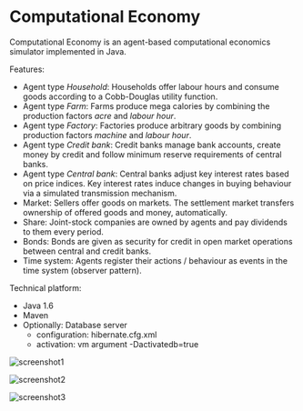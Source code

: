 Computational Economy
=====================

Computational Economy is an agent-based computational economics simulator implemented in Java.

Features:
* Agent type *Household*: Households offer labour hours and consume goods according to a Cobb-Douglas utility function.
* Agent type *Farm*: Farms produce mega calories by combining the production factors *acre* and *labour hour*.
* Agent type *Factory*: Factories produce arbitrary goods by combining production factors *machine* and *labour hour*.
* Agent type *Credit bank*: Credit banks manage bank accounts, create money by credit and follow minimum reserve requirements of central banks.
* Agent type *Central bank*: Central banks adjust key interest rates based on price indices. Key interest rates induce changes in buying behaviour via a simulated transmission mechanism.
* Market: Sellers offer goods on markets. The settlement market transfers ownership of offered goods and money, automatically.
* Share: Joint-stock companies are owned by agents and pay dividends to them every period.
* Bonds: Bonds are given as security for credit in open market operations between central and credit banks.
* Time system: Agents register their actions / behaviour as events in the time system (observer pattern).

Technical platform:
* Java 1.6
* Maven
* Optionally: Database server 
	* configuration: hibernate.cfg.xml 
	* activation: vm argument -Dactivatedb=true

![screenshot1](http://img.literaturedb.com/compecon1.png)

![screenshot2](http://img.literaturedb.com/compecon2.png)

![screenshot3](http://img.literaturedb.com/compecon3.png)